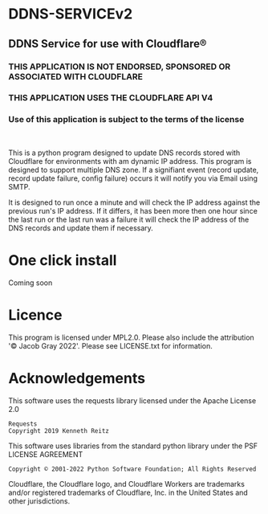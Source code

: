 # DDNS-SERVICEv2
## DDNS Service for use with Cloudflare®

### THIS APPLICATION IS NOT ENDORSED, SPONSORED OR ASSOCIATED WITH CLOUDFLARE
### THIS APPLICATION USES THE CLOUDFLARE API V4

### Use of this application is subject to the terms of the license

<br>

This is a python program designed to update DNS records stored with Cloudflare for environments with am dynamic IP address. This program is designed to support multiple DNS zone. If a signifiant event (record update, record update failure, config failure) occurs it will notify you via Email using SMTP. 

It is designed to run once a minute and will check the IP address against the previous run's IP address. If it differs, it has been more then one hour since the last run or the last run was a failure it will check the IP address of the DNS records and update them if necessary.

# One click install
Coming soon

# Licence
This program is licensed under MPL2.0. Please also include the attribution '© Jacob Gray 2022'. Please see LICENSE.txt for information.

# Acknowledgements
This software uses the requests library licensed under the Apache License 2.0

    Requests
    Copyright 2019 Kenneth Reitz

This software uses libraries from the standard python library under the PSF LICENSE AGREEMENT

    Copyright © 2001-2022 Python Software Foundation; All Rights Reserved

Cloudflare, the Cloudflare logo, and Cloudflare Workers are trademarks and/or registered trademarks of Cloudflare, Inc. in the United States and other jurisdictions.


 

